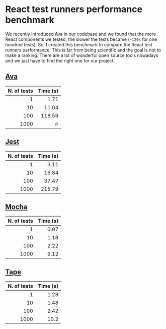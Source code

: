 # React test runners performance benchmark

We recently introduced Ava in our codebase and we found that the more React
components we tested, the slower the tests became (`~120s` for one hundred tests).
So, I created this benchmark to compare the React test runners performance.
This is far from being scientific and the goal is not to make a ranking.
There are a lot of wonderful open source tools nowadays and we just have to find
the right one for our project.

## [Ava](https://github.com/sindresorhus/ava)

N. of tests | Time (s)
----------: | -------:
1 | 1.71
10 | 11.04
100 | 118.59
1000 | 🔥

## [Jest](https://github.com/facebook/jest)

N. of tests | Time (s)
----------: | -------:
1 | 3.11
10 | 16.84
100 | 37.47
1000 | 215.79

## [Mocha](https://github.com/mochajs/mocha)

N. of tests | Time (s)
----------: | -------:
1 | 0.97
10 | 1.18
100 | 2.22
1000 | 9.12

## [Tape](https://github.com/substack/tape)

N. of tests | Time (s)
----------: | -------:
1 | 1.28
10 | 1.48
100 | 2.42
1000 | 10.2

